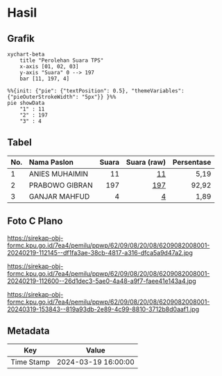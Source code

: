 # Hasil

## Grafik

```mermaid
xychart-beta
    title "Perolehan Suara TPS"
    x-axis [01, 02, 03]
    y-axis "Suara" 0 --> 197
    bar [11, 197, 4]
```

```mermaid
%%{init: {"pie": {"textPosition": 0.5}, "themeVariables": {"pieOuterStrokeWidth": "5px"}} }%%
pie showData
    "1" : 11
    "2" : 197
    "3" : 4
```

## Tabel

| No. | Nama Paslon    | Suara | Suara (raw) | Persentase |
|:--- |:-------------- | -----:| -----------:| ----------:|
| 1   | ANIES MUHAIMIN | 11    | [11][p-1]   | 5,19       |
| 2   | PRABOWO GIBRAN | 197   | [197][p-2]  | 92,92      |
| 3   | GANJAR MAHFUD  | 4     | [4][p-3]    | 1,89       |


[p-1]: https://github.com/gigit-pemilu/pemilu-2024-62-kalimantan-tengah/blob/main/pilpres/hitung-suara/sub/62-kalimantan-tengah/sub/09-lamandau/sub/08-batang-kawa/sub/2008-kina/sub/001-tps/sub/paslon-1.txt
[p-2]: https://github.com/gigit-pemilu/pemilu-2024-62-kalimantan-tengah/blob/main/pilpres/hitung-suara/sub/62-kalimantan-tengah/sub/09-lamandau/sub/08-batang-kawa/sub/2008-kina/sub/001-tps/sub/paslon-2.txt
[p-3]: https://github.com/gigit-pemilu/pemilu-2024-62-kalimantan-tengah/blob/main/pilpres/hitung-suara/sub/62-kalimantan-tengah/sub/09-lamandau/sub/08-batang-kawa/sub/2008-kina/sub/001-tps/sub/paslon-3.txt

## Foto C Plano

https://sirekap-obj-formc.kpu.go.id/7ea4/pemilu/ppwp/62/09/08/20/08/6209082008001-20240219-112145--df1fa3ae-38cb-4817-a316-dfca5a9d47a2.jpg

https://sirekap-obj-formc.kpu.go.id/7ea4/pemilu/ppwp/62/09/08/20/08/6209082008001-20240219-112600--26d1dec3-5ae0-4a48-a9f7-faee41e143a4.jpg

https://sirekap-obj-formc.kpu.go.id/7ea4/pemilu/ppwp/62/09/08/20/08/6209082008001-20240319-153843--819a93db-2e89-4c99-8810-3712b8d0aaf1.jpg


## Metadata

| Key        | Value               |
| ---------- | ------------------- |
| Time Stamp | 2024-03-19 16:00:00 |



